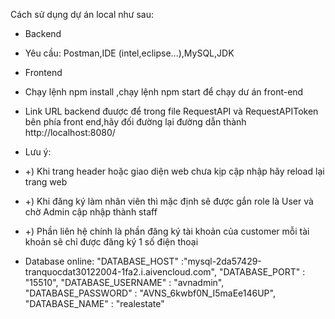 Cách sử dụng dự án local như sau:
+ Backend
+ Yêu cầu: Postman,IDE (intel,eclipse...),MySQL,JDK
+ Frontend
+ Chạy lệnh npm install ,chạy lệnh npm start để chạy dư án front-end
+ Link URL backend đuược để trong file RequestAPI và RequestAPIToken bên phía front end,hãy đối đường lại đường dẫn thành http://localhost:8080/
+ Lưu ý:
+ +) Khi trang header hoặc giao diện web chưa kịp cập nhập hãy reload lại trang web
+ +) Khi đăng ký làm nhân viên thì mặc định sẽ được gắn role là User và chờ Admin cập nhập thành staff
+ +) Phần liên hệ chính là phần đăng ký tài khoản của customer mỗi tài khoản sẽ chỉ được đăng ký 1 số điện thoại

+ Database online:
"DATABASE_HOST" :"mysql-2da57429-tranquocdat30122004-1fa2.i.aivencloud.com",
"DATABASE_PORT" : "15510",
"DATABASE_USERNAME" : "avnadmin",
"DATABASE_PASSWORD" : "AVNS_6kwbf0N_I5maEe146UP",
"DATABASE_NAME" : "realestate"
